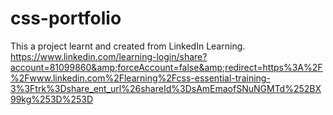 # css-portfolio
This a project learnt and created from LinkedIn Learning. https://www.linkedin.com/learning-login/share?account=81099860&amp;forceAccount=false&amp;redirect=https%3A%2F%2Fwww.linkedin.com%2Flearning%2Fcss-essential-training-3%3Ftrk%3Dshare_ent_url%26shareId%3DsAmEmaofSNuNGMTd%252BX99kg%253D%253D
